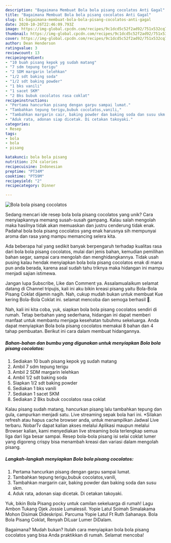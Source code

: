 ```yaml
---
description: "Bagaimana Membuat Bola bola pisang cocolatos Anti Gagal"
title: "Bagaimana Membuat Bola bola pisang cocolatos Anti Gagal"
slug: 61-bagaimana-membuat-bola-bola-pisang-cocolatos-anti-gagal
date: 2020-10-26T22:46:09.793Z
image: https://img-global.cpcdn.com/recipes/9c1dcd5c52f2ad92/751x532cq70/bola-bola-pisang-cocolatos-foto-resep-utama.jpg
thumbnail: https://img-global.cpcdn.com/recipes/9c1dcd5c52f2ad92/751x532cq70/bola-bola-pisang-cocolatos-foto-resep-utama.jpg
cover: https://img-global.cpcdn.com/recipes/9c1dcd5c52f2ad92/751x532cq70/bola-bola-pisang-cocolatos-foto-resep-utama.jpg
author: Dean Henderson
ratingvalue: 3
reviewcount: 13
recipeingredient:
- "10 buah pisang kepok yg sudah matang"
- "7 sdm tepung terigu"
- "2 SDM margarin lelehkan"
- "1/2 sdt baking soda"
- "1/2 sdt baking powder"
- "1 bks vanili"
- "1 sacet SKM"
- "2 Bks bubuk cocolatos rasa coklat"
recipeinstructions:
- "Pertama hancurkan pisang dengan garpu sampai lumat."
- "Tambahkan tepung terigu,bubuk cocolatos,vanili,"
- "Tambahkan margarin cair, baking powder dan baking soda dan susu skm."
- "Aduk rata, adonan siap dicetak. Di cetakan takoyaki."
categories:
- Resep
tags:
- bola
- bola
- pisang

katakunci: bola bola pisang 
nutrition: 274 calories
recipecuisine: Indonesian
preptime: "PT34M"
cooktime: "PT59M"
recipeyield: "2"
recipecategory: Dinner

---
```



![Bola bola pisang cocolatos](https://img-global.cpcdn.com/recipes/9c1dcd5c52f2ad92/751x532cq70/bola-bola-pisang-cocolatos-foto-resep-utama.jpg)

Sedang mencari ide resep bola bola pisang cocolatos yang unik? Cara menyiapkannya memang susah-susah gampang. Kalau salah mengolah maka hasilnya tidak akan memuaskan dan justru cenderung tidak enak. Padahal bola bola pisang cocolatos yang enak harusnya sih mempunyai aroma dan rasa yang mampu memancing selera kita.

Ada beberapa hal yang sedikit banyak berpengaruh terhadap kualitas rasa dari bola bola pisang cocolatos, mulai dari jenis bahan, kemudian pemilihan bahan segar, sampai cara mengolah dan menghidangkannya. Tidak usah pusing kalau hendak menyiapkan bola bola pisang cocolatos enak di mana pun anda berada, karena asal sudah tahu triknya maka hidangan ini mampu menjadi sajian istimewa.

Jangan lupa Subscribe, Like dan Comment ya. Assalamualaikum selamat datang di Channel tripujis, kali ini aku bikin kreasi pisang yaitu Bola-Bola Pisang Coklat dijamin nagih. Nah, cukup mudah bukan untuk membuat Kue kering Bola-Bola Coklat ini. selamat mencoba dan semoga berhasil 🙂.


Nah, kali ini kita coba, yuk, siapkan bola bola pisang cocolatos sendiri di rumah. Tetap berbahan yang sederhana, hidangan ini dapat memberi manfaat untuk membantu menjaga kesehatan tubuhmu sekeluarga. Anda dapat menyiapkan Bola bola pisang cocolatos memakai 8 bahan dan 4 tahap pembuatan. Berikut ini cara dalam membuat hidangannya.

<!--inarticleads1-->

##### Bahan-bahan dan bumbu yang digunakan untuk menyiapkan Bola bola pisang cocolatos:

1. Sediakan 10 buah pisang kepok yg sudah matang
1. Ambil 7 sdm tepung terigu
1. Ambil 2 SDM margarin lelehkan
1. Ambil 1/2 sdt baking soda
1. Siapkan 1/2 sdt baking powder
1. Sediakan 1 bks vanili
1. Sediakan 1 sacet SKM
1. Sediakan 2 Bks bubuk cocolatos rasa coklat


Kalau pisang sudah matang, hancurkan pisang lalu tambahkan tepung dan gula, campurkan menjadi satu. Live streaming sepak bola hari ini. *Silakan refresh atau hapus cache browser anda, untuk menampilkan Jadwal Live terbaru. NobarTv dapat kalian akses melalui Aplikasi maupun melalui Browser kalian, kami menyediakan live streaming bola terlengkap semua liga dari liga besar sampai. Resep bola-bola pisang isi selai coklat lumer yang digoreng crispy bisa menambah kreasi dan variasi dalam mengolah pisang. 

<!--inarticleads2-->

##### Langkah-langkah menyiapkan Bola bola pisang cocolatos:

1. Pertama hancurkan pisang dengan garpu sampai lumat.
1. Tambahkan tepung terigu,bubuk cocolatos,vanili,
1. Tambahkan margarin cair, baking powder dan baking soda dan susu skm.
1. Aduk rata, adonan siap dicetak. Di cetakan takoyaki.


Yuk, bikin Bola Pisang pocky untuk camilan sekeluarga di rumah! Lagu Ambon Tukang Ojek Jossie Lumalessil. Yopie Latul Soimah Simalakama Mohon Disimak Dideskripsi. Parcuma Yopie Latul Ft Ruth Sahanaya. Bola Bola Pisang Coklat, Renyah DiLuar Lumer DiDalam. 

Bagaimana? Mudah bukan? Itulah cara menyiapkan bola bola pisang cocolatos yang bisa Anda praktikkan di rumah. Selamat mencoba!
